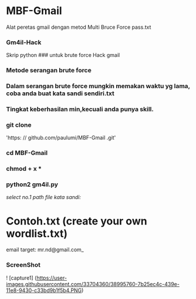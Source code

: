 # MBF-Gmail
Alat peretas gmail dengan metod  Multi Bruce Force pass.txt
### Gm4il-Hack

Skrip python ### untuk brute force Hack gmail 

### Metode serangan brute force
### Dalam serangan brute force mungkin memakan waktu yg lama, coba anda buat kata sandi sendiri.txt
### Tingkat keberhasilan min,kecuali anda punya skill.

### git clone 
'https: // github.com/paulumi/MBF-Gmail .git'
    
### cd MBF-Gmail

### chmod + x *

### python2 gm4il.py

_select no.1_ _path file kata sandi:_ 
# Contoh.txt (create your own wordlist.txt)
 email target: mr.nd@gmail.com_
### ScreenShot

! [capture1] (https://user-images.githubusercontent.com/33704360/38995760-7b25ec4c-439e-11e8-9430-c33bd9b1f5b4.PNG)
